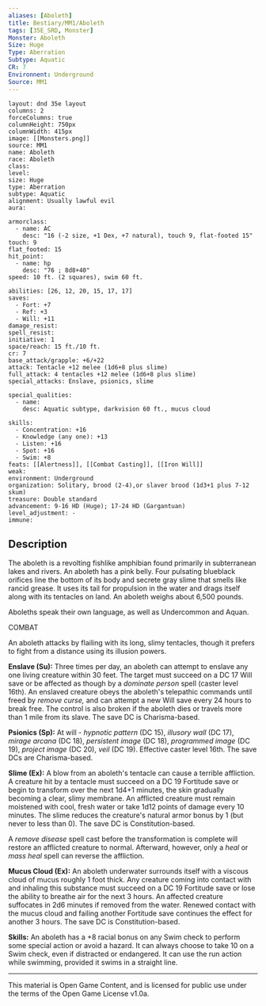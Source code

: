 ```yaml
---
aliases: [Aboleth]
title: Bestiary/MM1/Aboleth
tags: [35E_SRD, Monster]
Monster: Aboleth
Size: Huge
Type: Aberration
Subtype: Aquatic
CR: 7
Environnent: Underground
Source: MM1
---
```


```statblock
layout: dnd 35e layout
columns: 2
forceColumns: true
columnHeight: 750px
columnWidth: 415px
image: [[Monsters.png]]
source: MM1
name: Aboleth
race: Aboleth
class: 
level: 
size: Huge
type: Aberration
subtype: Aquatic
alignment: Usually lawful evil
aura: 

armorclass:
  - name: AC
    desc: "16 (-2 size, +1 Dex, +7 natural), touch 9, flat-footed 15"
touch: 9
flat_footed: 15
hit_point:
  - name: hp
    desc: "76 ; 8d8+40"
speed: 10 ft. (2 squares), swim 60 ft.

abilities: [26, 12, 20, 15, 17, 17]
saves:
  - Fort: +7
  - Ref: +3
  - Will: +11
damage_resist: 
spell_resist: 
initiative: 1
space/reach: 15 ft./10 ft.
cr: 7
base_attack/grapple: +6/+22
attack: Tentacle +12 melee (1d6+8 plus slime)
full_attack: 4 tentacles +12 melee (1d6+8 plus slime)
special_attacks: Enslave, psionics, slime

special_qualities:
  - name: 
    desc: Aquatic subtype, darkvision 60 ft., mucus cloud

skills:
  - Concentration: +16
  - Knowledge (any one): +13
  - Listen: +16
  - Spot: +16
  - Swim: +8
feats: [[Alertness]], [[Combat Casting]], [[Iron Will]]
weak: 
environment: Underground
organization: Solitary, brood (2-4),or slaver brood (1d3+1 plus 7-12 skum)
treasure: Double standard
advancement: 9-16 HD (Huge); 17-24 HD (Gargantuan)
level_adjustment: -
immune: 
```

## Description

<p>The aboleth is a revolting fishlike amphibian found primarily in subterranean lakes and rivers. An aboleth has a pink belly. Four pulsating blueblack orifices line the bottom of its body and secrete gray slime that smells like rancid grease. It uses its tail for propulsion in the water and drags itself along with its tentacles on land. An aboleth weighs about 6,500 pounds.</p>
<p>Aboleths speak their own language, as well as Undercommon and Aquan.</p>
<p>COMBAT</p>
<p>An aboleth attacks by flailing with its long, slimy tentacles, though it prefers to fight from a distance using its illusion powers.</p>
<p>
            <b>Enslave (Su):</b> Three times per day, an aboleth can attempt to enslave any one living creature within 30 feet. The target must succeed on a DC 17 Will save or be affected as though by a <i>dominate person</i> spell (caster level 16th). An enslaved creature obeys the aboleth's telepathic commands until freed by <i>remove curse,</i> and can attempt a new Will save every 24 hours to break free. The control is also broken if the aboleth dies or travels more than 1 mile from its slave. The save DC is Charisma-based.</p>
<p>
            <b>Psionics (Sp):</b> At will - <i>hypnotic pattern</i> (DC 15), <i>illusory wall</i> (DC 17), <i>mirage arcana</i> (DC 18), <i>persistent image</i> (DC 18), <i>programmed image</i> (DC 19), <i>project image</i> (DC 20), <i>veil</i> (DC 19). Effective caster level 16th. The save DCs are Charisma-based.</p>
<p>
            <b>Slime (Ex):</b> A blow from an aboleth's tentacle can cause a terrible affliction. A creature hit by a tentacle must succeed on a DC 19 Fortitude save or begin to transform over the next 1d4+1 minutes, the skin gradually becoming a clear, slimy membrane. An afflicted creature must remain moistened with cool, fresh water or take 1d12 points of damage every 10 minutes. The slime reduces the creature's natural armor bonus by 1 (but never to less than 0). The save DC is Constitution-based.</p>
<p>A <i>remove disease</i> spell cast before the transformation is complete will restore an afflicted creature to normal. Afterward, however, only a <i>heal</i> or <i>mass heal</i> spell can reverse the affliction.</p>
<p>
            <b>Mucus Cloud (Ex):</b> An aboleth underwater surrounds itself with a viscous cloud of mucus roughly 1 foot thick. Any creature coming into contact with and inhaling this substance must succeed on a DC 19 Fortitude save or lose the ability to breathe air for the next 3 hours. An affected creature suffocates in 2d6 minutes if removed from the water. Renewed contact with the mucus cloud and failing another Fortitude save continues the effect for another 3 hours. The save DC is Constitution-based.</p>
<p>
            <b>Skills:</b> An aboleth has a +8 racial bonus on any Swim check to perform some special action or avoid a hazard. It can always choose to take 10 on a Swim check, even if distracted or endangered. It can use the run action while swimming, provided it swims in a straight line.</p>

---

This material is Open Game Content, and is licensed for public use under
the terms of the Open Game License v1.0a.
